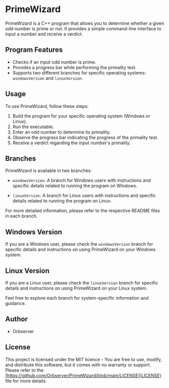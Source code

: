 # PrimeWizard

PrimeWizard is a C++ program that allows you to determine whether a given odd number is prime or not. It provides a simple command-line interface to input a number and receive a verdict.

## Program Features

- Checks if an input odd number is prime.
- Provides a progress bar while performing the primality test.
- Supports two different branches for specific operating systems: `windowsVersion` and `linuxVersion`.

## Usage

To use PrimeWizard, follow these steps:

1. Build the program for your specific operating system (Windows or Linux).
2. Run the executable.
3. Enter an odd number to determine its primality.
4. Observe the progress bar indicating the progress of the primality test.
5. Receive a verdict regarding the input number's primality.

## Branches

PrimeWizard is available in two branches:

- `windowsVersion`: A branch for Windows users with instructions and specific details related to running the program on Windows.

- `linuxVersion`: A branch for Linux users with instructions and specific details related to running the program on Linux.

For more detailed information, please refer to the respective README files in each branch.

## Windows Version

If you are a Windows user, please check the `windowsVersion` branch for specific details and instructions on using PrimeWizard on your Windows system.

## Linux Version

If you are a Linux user, please check the `linuxVersion` branch for specific details and instructions on using PrimeWizard on your Linux system.

Feel free to explore each branch for system-specific information and guidance.

## Author

- Orbserver

## License

This project is licensed under the MIT licence - You are free to use, modify, and distribute this software, but it comes with no warranty or support. Please refer to the [https://github.com/Orbserver/PrimeWizard/blob/main/LICENSE](LICENSE) file for more details.
